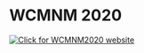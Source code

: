 # WCMNM 2020

<a href="https://www.me.iitb.ac.in/~wcmnm/" title="WCMNM2020"><img src="/4m-association/assets/images/files/logo WCMNM2020_2.jpg" title="Click for WCMNM2020 website"/></a>